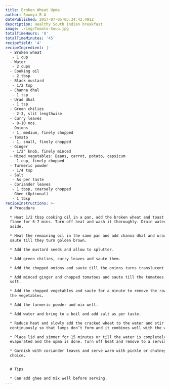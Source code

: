 ```yaml
---
title: Broken Wheat Upma
author: Sowmya B A
datePublished: 2017-07-05T05:34:42.491Z
description: Healthy South Indian breakfast
image: ./img/Tomato-Soup.jpg
totalTimeHours: '0'
totalTimeMinutes: '45'
recipeYield: '4'
recipeIngredient: |-
  - Broken wheat
   - 1 cup
  - Water
   - 2 cups
  - Cooking oil
   - 2 tbsp
  - Black mustard
   - 1/2 tsp
  - Channa dhal
   - 1 tsp
  - Urad dhal
   - 1 tsp
  - Green chilies
   - 2-3, slit lengthwise
  - Curry leaves
   - 8-10 nos.
  - Onions
   - 1, medium, finely chopped
  - Tomato
   - 1, small, finely chopped
  - Ginger
   - 1/2" knob, finely minced
  - Mixed vegetables: Beans, carrot, potato, capsicum
   - 1 cup, finely chopped
  - Turmeric powder
   - 1/4 tsp
  - Salt
   - As per taste
  - Coriander leaves
   - 1 tbsp, coarsely chopped
  - Ghee (Optional)
   - 1 tbsp
recipeInstructions: >-
  # Procedure

  * Heat 1/2 tbsp cooking oil in a pan, add the broken wheat and toast it on low
  flame for 6-7 mins. Turn off heat and wash it thoroughly. Drain water and set
  aside.

  * Heat the remaining oil in the same pan and add channa dhal and urad dhal,
  saute till they turn golden brown.

  * Add the mustard seeds and allow to splutter.

  * Add green chilies, curry leaves and saute them.

  * Add the chopped onions and saute till the onions turns translucent.

  * Add minced ginger and chopped tomatoes and saute till the tomatoes become
  soft.

  * Add the chopped vegetables and saute for a minute to remove the raw smell of
  the vegetables.

  * Add the turmeric powder and mix well.

  * Add water and bring to a boil and add salt as per taste.

  * Reduce heat and slowly add the cracked wheat to the water and stir it
  continuously so that lumps don’t form and it combines well with the water.

  * Place lid and simmer for 15 minutes or till the water is completely
  evaporated and the upma is done. Turn off heat and remove to a serving bowl.

  * Garnish with coriander leaves and serve warm with pickle or chutney of your
  choice.


  # Tips

  * Can add ghee and mix well before serving.
---
```


